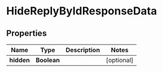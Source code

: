 

# HideReplyByIdResponseData


## Properties

Name | Type | Description | Notes
------------ | ------------- | ------------- | -------------
**hidden** | **Boolean** |  |  [optional]



